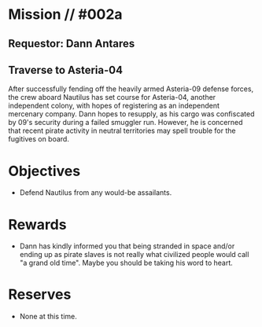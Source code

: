 # Mission // #002a
## Requestor: Dann Antares
## Traverse to Asteria-04


After successfully fending off the heavily armed Asteria-09 defense forces, the crew aboard Nautilus has set course for Asteria-04, another independent colony, with hopes of registering as an independent mercenary company. Dann hopes to resupply, as his cargo was confiscated by 09's security during a failed smuggler run. However, he is concerned that recent pirate activity in neutral territories may spell trouble for the fugitives on board.

# Objectives
- Defend Nautilus from any would-be assailants.
# Rewards
- Dann has kindly informed you that being stranded in space and/or ending up as pirate slaves is not really what civilized people would call "a grand old time". Maybe you should be taking his word to heart.

# Reserves
- None at this time.
